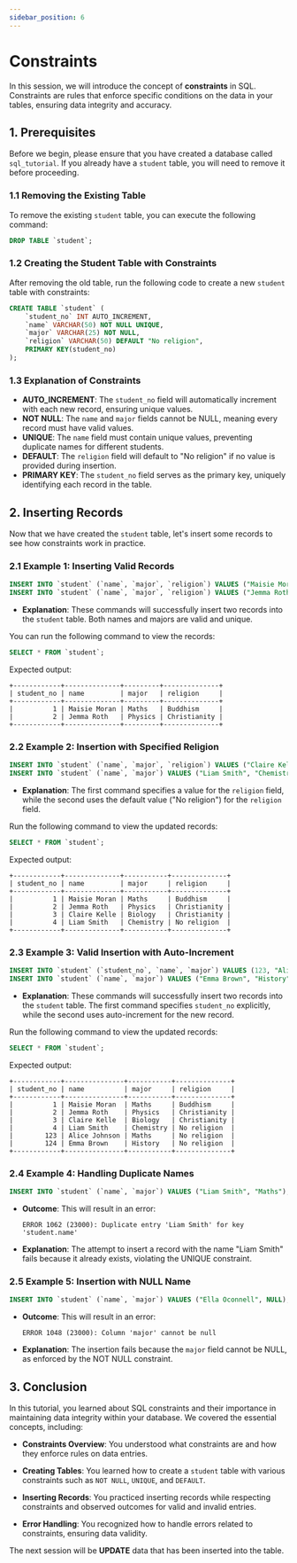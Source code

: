 ```yaml
---
sidebar_position: 6
---
```


# Constraints

In this session, we will introduce the concept of **constraints** in SQL. Constraints are rules that enforce specific conditions on the data in your tables, ensuring data integrity and accuracy.

## 1. Prerequisites

Before we begin, please ensure that you have created a database called `sql_tutorial`. If you already have a `student` table, you will need to remove it before proceeding.

### 1.1 Removing the Existing Table

To remove the existing `student` table, you can execute the following command:

```sql
DROP TABLE `student`;
```

### 1.2 Creating the Student Table with Constraints

After removing the old table, run the following code to create a new `student` table with constraints:

```sql
CREATE TABLE `student` (
    `student_no` INT AUTO_INCREMENT,
    `name` VARCHAR(50) NOT NULL UNIQUE,
    `major` VARCHAR(25) NOT NULL,
    `religion` VARCHAR(50) DEFAULT "No religion",
    PRIMARY KEY(student_no)
);
```

### 1.3 Explanation of Constraints

- **AUTO_INCREMENT**: The `student_no` field will automatically increment with each new record, ensuring unique values.
- **NOT NULL**: The `name` and `major` fields cannot be NULL, meaning every record must have valid values.
- **UNIQUE**: The `name` field must contain unique values, preventing duplicate names for different students.
- **DEFAULT**: The `religion` field will default to "No religion" if no value is provided during insertion.
- **PRIMARY KEY**: The `student_no` field serves as the primary key, uniquely identifying each record in the table.

## 2. Inserting Records

Now that we have created the `student` table, let's insert some records to see how constraints work in practice.

### 2.1 Example 1: Inserting Valid Records

```sql
INSERT INTO `student` (`name`, `major`, `religion`) VALUES ("Maisie Moran", "Maths", "Buddhism");
INSERT INTO `student` (`name`, `major`, `religion`) VALUES ("Jemma Roth", "Physics", "Christianity");
```

- **Explanation**: These commands will successfully insert two records into the `student` table. Both names and majors are valid and unique.

You can run the following command to view the records:

```sql
SELECT * FROM `student`;
```

Expected output:

```
+------------+--------------+---------+--------------+
| student_no | name         | major   | religion     |
+------------+--------------+---------+--------------+
|          1 | Maisie Moran | Maths   | Buddhism     |
|          2 | Jemma Roth   | Physics | Christianity |
+------------+--------------+---------+--------------+
```

### 2.2 Example 2: Insertion with Specified Religion

```sql
INSERT INTO `student` (`name`, `major`, `religion`) VALUES ("Claire Kelle", "Biology", "Christianity");
INSERT INTO `student` (`name`, `major`) VALUES ("Liam Smith", "Chemistry");
```

- **Explanation**: The first command specifies a value for the `religion` field, while the second uses the default value ("No religion") for the `religion` field.

Run the following command to view the updated records:

```sql
SELECT * FROM `student`;
```

Expected output:

```
+------------+--------------+-----------+--------------+
| student_no | name         | major     | religion     |
+------------+--------------+-----------+--------------+
|          1 | Maisie Moran | Maths     | Buddhism     |
|          2 | Jemma Roth   | Physics   | Christianity |
|          3 | Claire Kelle | Biology   | Christianity |
|          4 | Liam Smith   | Chemistry | No religion  |
+------------+--------------+-----------+--------------+
```

### 2.3 Example 3: Valid Insertion with Auto-Increment

```sql
INSERT INTO `student` (`student_no`, `name`, `major`) VALUES (123, "Alice Johnson", "Maths");
INSERT INTO `student` (`name`, `major`) VALUES ("Emma Brown", "History");
```

- **Explanation**: These commands will successfully insert two records into the `student` table. The first command specifies `student_no` explicitly, while the second uses auto-increment for the new record.

Run the following command to view the updated records:

```sql
SELECT * FROM `student`;
```

Expected output:

```
+------------+---------------+-----------+--------------+
| student_no | name          | major     | religion     |
+------------+---------------+-----------+--------------+
|          1 | Maisie Moran  | Maths     | Buddhism     |
|          2 | Jemma Roth    | Physics   | Christianity |
|          3 | Claire Kelle  | Biology   | Christianity |
|          4 | Liam Smith    | Chemistry | No religion  |
|        123 | Alice Johnson | Maths     | No religion  |
|        124 | Emma Brown    | History   | No religion  |
+------------+---------------+-----------+--------------+
```

### 2.4 Example 4: Handling Duplicate Names

```sql
INSERT INTO `student` (`name`, `major`) VALUES ("Liam Smith", "Maths");
```

- **Outcome**: This will result in an error:
  ```
  ERROR 1062 (23000): Duplicate entry 'Liam Smith' for key 'student.name'
  ```
- **Explanation**: The attempt to insert a record with the name "Liam Smith" fails because it already exists, violating the UNIQUE constraint.

### 2.5 Example 5: Insertion with NULL Name

```sql
INSERT INTO `student` (`name`, `major`) VALUES ("Ella Oconnell", NULL);
```

- **Outcome**: This will result in an error:
  ```
  ERROR 1048 (23000): Column 'major' cannot be null
  ```
- **Explanation**: The insertion fails because the `major` field cannot be NULL, as enforced by the NOT NULL constraint.

## 3. Conclusion

In this tutorial, you learned about SQL constraints and their importance in maintaining data integrity within your database. We covered the essential concepts, including:

- **Constraints Overview**: You understood what constraints are and how they enforce rules on data entries.

- **Creating Tables**: You learned how to create a `student` table with various constraints such as `NOT NULL`, `UNIQUE`, and `DEFAULT`.


- **Inserting Records**: You practiced inserting records while respecting constraints and observed outcomes for valid and invalid entries.
- **Error Handling**: You recognized how to handle errors related to constraints, ensuring data validity.

The next session will be **UPDATE** data that has been inserted into the table.
